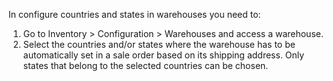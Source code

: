 In configure countries and states in warehouses you need to:

1.	Go to Inventory > Configuration > Warehouses and access a warehouse.
2.	Select the countries and/or states where the warehouse has to be automatically set in a sale order based on its shipping address. Only states that belong to the selected countries can be chosen.
